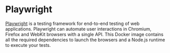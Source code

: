 # Playwright

[Playwright](https://playwright.dev/) is a testing framework for end-to-end testing of web applications. Playwright can automate user interactions in Chromium, Firefox and WebKit browsers with a single API. This Docker image contains all the required dependencies to launch the browsers and a Node.js runtime to execute your tests.
